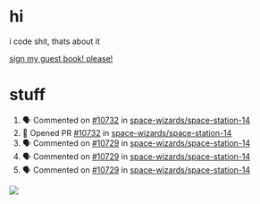 # hi
i code shit, thats about it

[sign my guest book! please!](https://github.com/Just-a-Unity-Dev/Just-a-Unity-Dev/issues/new?&body=Sign%20my%20guest%20book%20by%20placing%20your%20name%20in%20the%20title,%20how%27d%20you%20get%20to%20this%20page%20and%20why?%20Don%27t%20forget%20you%20have%20an%20entire%20notebook%20in%20your%20hands!)


# stuff
<!--START_SECTION:activity-->
1. 🗣 Commented on [#10732](https://github.com/space-wizards/space-station-14/issues/10732) in [space-wizards/space-station-14](https://github.com/space-wizards/space-station-14)
2. 💪 Opened PR [#10732](https://github.com/space-wizards/space-station-14/pull/10732) in [space-wizards/space-station-14](https://github.com/space-wizards/space-station-14)
3. 🗣 Commented on [#10729](https://github.com/space-wizards/space-station-14/issues/10729) in [space-wizards/space-station-14](https://github.com/space-wizards/space-station-14)
4. 🗣 Commented on [#10729](https://github.com/space-wizards/space-station-14/issues/10729) in [space-wizards/space-station-14](https://github.com/space-wizards/space-station-14)
5. 🗣 Commented on [#10729](https://github.com/space-wizards/space-station-14/issues/10729) in [space-wizards/space-station-14](https://github.com/space-wizards/space-station-14)
<!--END_SECTION:activity-->

![](https://github-profile-summary-cards.vercel.app/api/cards/profile-details?username=Just-a-Unity-Dev&theme=solarized_dark)
